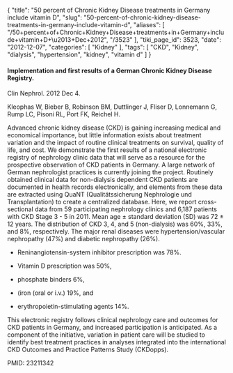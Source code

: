 {
    "title": "50 percent of Chronic Kidney Disease treatments in Germany include vitamin D",
    "slug": "50-percent-of-chronic-kidney-disease-treatments-in-germany-include-vitamin-d",
    "aliases": [
        "/50+percent+of+Chronic+Kidney+Disease+treatments+in+Germany+include+vitamin+D+\u2013+Dec+2012",
        "/3523"
    ],
    "tiki_page_id": 3523,
    "date": "2012-12-07",
    "categories": [
        "Kidney"
    ],
    "tags": [
        "CKD",
        "Kidney",
        "dialysis",
        "hypertension",
        "kidney",
        "vitamin d"
    ]
}


#### Implementation and first results of a German Chronic Kidney Disease Registry.

Clin Nephrol. 2012 Dec 4.

Kleophas W, Bieber B, Robinson BM, Duttlinger J, Fliser D, Lonnemann G, Rump LC, Pisoni RL, Port FK, Reichel H.

Advanced chronic kidney disease (CKD) is gaining increasing medical and economical importance, but little information exists about treatment variation and the impact of routine clinical treatments on survival, quality of life, and cost. We demonstrate the first results of a national electronic registry of nephrology clinic data that will serve as a resource for the prospective observation of CKD patients in Germany. A large network of German nephrologist practices is currently joining the project. Routinely obtained clinical data for non-dialysis dependent CKD patients are documented in health records electronically, and elements from these data are extracted using QuaNT (Qualitätssicherung Nephrologie und Transplantation) to create a centralized database. Here, we report cross-sectional data from 59 participating nephrology clinics and 6,187 patients with CKD Stage 3 - 5 in 2011. Mean age ± standard deviation (SD) was 72 ± 12 years. The distribution of CKD 3, 4, and 5 (non-dialysis) was 60%, 33%, and 8%, respectively. The major renal diseases were hypertension/vascular nephropathy (47%) and diabetic nephropathy (26%). 

* Reninangiotensin-system inhibitor prescription was 78%. 

* Vitamin D prescription was 50%, 

* phosphate binders 6%, 

* (iron (oral or i.v.) 19%, and 

* erythropoietin-stimulating agents 14%. 

This electronic registry follows clinical nephrology care and outcomes for CKD patients in Germany, and increased participation is anticipated. As a component of the initiative, variation in patient care will be studied to identify best treatment practices in analyses integrated into the international CKD Outcomes and Practice Patterns Study (CKDopps).

PMID: 23211342